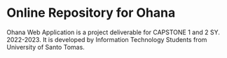 # Online Repository for Ohana  
Ohana Web Application is a project deliverable for CAPSTONE 1 and 2 SY. 2022-2023.
It is developed by Information Technology Students from University of Santo Tomas.


